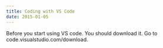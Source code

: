 ```yaml
---
title: Coding with VS Code
date: 2015-01-05
---
```

Before you start using VS code.
You should download it.
Go to code.visualstudio.com/download.
    